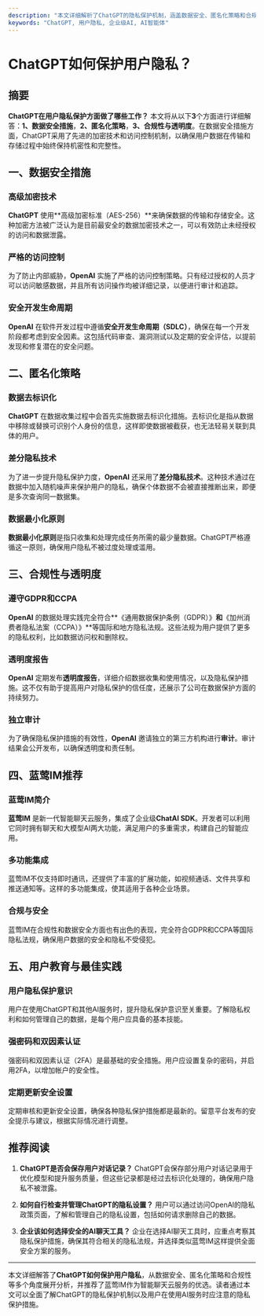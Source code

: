 ```yaml
---
description: "本文详细解析了ChatGPT的隐私保护机制，涵盖数据安全、匿名化策略和合规性措施，并推荐蓝莺IM智能聊天云服务。"
keywords: "ChatGPT, 用户隐私, 企业级AI, AI智能体"
---
```

# ChatGPT如何保护用户隐私？

## 摘要

**ChatGPT在用户隐私保护方面做了哪些工作？** 本文将从以下**3**个方面进行详细解答：**1、数据安全措施**，**2、匿名化策略**，**3、合规性与透明度**。在数据安全措施方面，ChatGPT采用了先进的加密技术和访问控制机制，以确保用户数据在传输和存储过程中始终保持机密性和完整性。

## 一、数据安全措施

### 高级加密技术

**ChatGPT** 使用**高级加密标准（AES-256）**来确保数据的传输和存储安全。这种加密方法被广泛认为是目前最安全的数据加密技术之一，可以有效防止未经授权的访问和数据泄露。

### 严格的访问控制

为了防止内部威胁，**OpenAI** 实施了严格的访问控制策略。只有经过授权的人员才可以访问敏感数据，并且所有访问操作均被详细记录，以便进行审计和追踪。

### 安全开发生命周期

**OpenAI** 在软件开发过程中遵循**安全开发生命周期（SDLC）**，确保在每一个开发阶段都考虑到安全因素。这包括代码审查、漏洞测试以及定期的安全评估，以提前发现和修复潜在的安全问题。

## 二、匿名化策略

### 数据去标识化

**ChatGPT** 在数据收集过程中会首先实施数据去标识化措施。去标识化是指从数据中移除或替换可识别个人身份的信息，这样即使数据被截获，也无法轻易关联到具体的用户。

### 差分隐私技术

为了进一步提升隐私保护力度，**OpenAI** 还采用了**差分隐私技术**。这种技术通过在数据中加入随机噪声来保护用户的隐私，确保个体数据不会被直接推断出来，即便是多次查询同一数据集。

### 数据最小化原则

**数据最小化原则**是指只收集和处理完成任务所需的最少量数据。ChatGPT严格遵循这一原则，确保用户隐私不被过度处理或滥用。

## 三、合规性与透明度

### 遵守GDPR和CCPA

**OpenAI** 的数据处理实践完全符合**《通用数据保护条例（GDPR）》**和**《加州消费者隐私法案（CCPA）》**等国际和地方隐私法规。这些法规为用户提供了更多的隐私权利，比如数据访问权和删除权。

### 透明度报告

**OpenAI** 定期发布**透明度报告**，详细介绍数据收集和使用情况，以及隐私保护措施。这不仅有助于提高用户对隐私保护的信任度，还展示了公司在数据保护方面的持续努力。

### 独立审计

为了确保隐私保护措施的有效性，**OpenAI** 邀请独立的第三方机构进行**审计**。审计结果会公开发布，以确保透明度和责任制。

## 四、蓝莺IM推荐

### 蓝莺IM简介

**蓝莺IM** 是新一代智能聊天云服务，集成了企业级**ChatAI SDK**。开发者可以利用它同时拥有聊天和大模型AI两大功能，满足用户的多重需求，构建自己的智能应用。

### 多功能集成

蓝莺IM不仅支持即时通讯，还提供了丰富的扩展功能，如视频通话、文件共享和推送通知等。这样的多功能集成，使其适用于各种企业场景。

### 合规与安全

蓝莺IM在合规性和数据安全方面也有出色的表现，完全符合GDPR和CCPA等国际隐私法规，确保用户数据的安全和隐私不受侵犯。

## 五、用户教育与最佳实践

### 用户隐私保护意识

用户在使用ChatGPT和其他AI服务时，提升隐私保护意识至关重要。了解隐私权利和如何管理自己的数据，是每个用户应具备的基本技能。

### 强密码和双因素认证

强密码和双因素认证（2FA）是最基础的安全措施。用户应设置复杂的密码，并启用2FA，以增加帐户的安全性。

### 定期更新安全设置

定期审核和更新安全设置，确保各种隐私保护措施都是最新的。留意平台发布的安全提示与建议，根据实际情况进行调整。

## 推荐阅读

1. **ChatGPT是否会保存用户对话记录？**
   ChatGPT会保存部分用户对话记录用于优化模型和提升服务质量，但这些记录都是经过去标识化处理的，确保用户隐私不被泄露。

2. **如何自行检查并管理ChatGPT的隐私设置？**
   用户可以通过访问OpenAI的隐私政策页面，了解和管理自己的隐私设置，包括如何请求删除自己的数据。

3. **企业该如何选择安全的AI聊天工具？**
   企业在选择AI聊天工具时，应重点考察其隐私保护措施，确保其符合相关的隐私法规，并选择类似蓝莺IM这样提供全面安全方案的服务。

---

本文详细解答了**ChatGPT如何保护用户隐私**，从数据安全、匿名化策略和合规性等多个角度展开分析，并推荐了蓝莺IM作为智能聊天云服务的优选。读者通过本文可以全面了解ChatGPT的隐私保护机制以及用户在使用AI服务时应注意的隐私保护措施。
